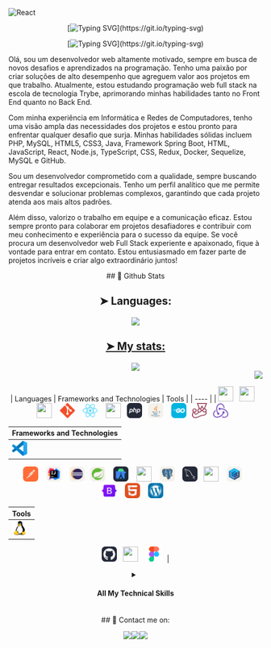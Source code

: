 
 ![React](https://img.shields.io/badge/React-20232A?style=for-the-badge&logo=react&logoColor=61DAFB)

<div align="center">

[![Typing SVG](https://readme-typing-svg.herokuapp.com/?color=FFFFFF&size=35&center=true&vCenter=true&width=1000&lines=Olá,+Sou+Eduardo+Maurício+Dias;+Seja+bem+vindo+ao+meu+Github!!)](https://git.io/typing-svg)
 
 [![Typing SVG](https://readme-typing-svg.herokuapp.com/?color=FFFFFF&size=35&center=true&vCenter=true&width=1000&lines=Desenvolvedor+Web+Full+Stack!)](https://git.io/typing-svg)
   </div>   

Olá, sou um desenvolvedor web altamente motivado, sempre em busca de novos desafios e aprendizados na programação. Tenho uma paixão por criar soluções de alto desempenho que agreguem valor aos projetos em que trabalho. Atualmente, estou estudando programação web full stack na escola de tecnologia Trybe, aprimorando minhas habilidades tanto no Front End quanto no Back End.

Com minha experiência em Informática e Redes de Computadores, tenho uma visão ampla das necessidades dos projetos e estou pronto para enfrentar qualquer desafio que surja. Minhas habilidades sólidas incluem PHP, MySQL, HTML5, CSS3, Java, Framework Spring Boot, HTML, JavaScript, React, Node.js, TypeScript, CSS, Redux, Docker, Sequelize, MySQL e GitHub.

Sou um desenvolvedor comprometido com a qualidade, sempre buscando entregar resultados excepcionais. Tenho um perfil analítico que me permite desvendar e solucionar problemas complexos, garantindo que cada projeto atenda aos mais altos padrões.

Além disso, valorizo o trabalho em equipe e a comunicação eficaz. Estou sempre pronto para colaborar em projetos desafiadores e contribuir com meu conhecimento e experiência para o sucesso da equipe. Se você procura um desenvolvedor web Full Stack experiente e apaixonado, fique à vontade para entrar em contato. Estou entusiasmado em fazer parte de projetos incríveis e criar algo extraordinário juntos!
 
<div align="center">
   ## 🌟 Github Stats

## ➤ Languages:
<a href="https://github.com/edudias1972">
    <img align="center" src="https://github-readme-stats.anuraghazra1.vercel.app/api/top-langs/?username=edudias1972&layout=compact&theme=radical" />


## ➤ My stats:
<a href="https://github.com/edudias1972">
    <img align="center" src="https://github-readme-stats.anuraghazra1.vercel.app/api?username=edudias1972&theme=radical&show_icons=true" />
</a>  
          
<!---
edudias1972/edudias1972 is a ✨ special ✨ repository because its `README.md` (this file) appears on your GitHub profile.
You can click the Preview link to take a look at your changes.
--->
<div>
<div align="center">
  <img align="right" src="[![image](https://user-images.githubusercontent.com/80340034/213583407-cbdb4a46-6290-4f48-9dec-3f4c06d3e285.png) height="200px" />
  </div>
  &nbsp;&nbsp;

<div id='lojc' align="center">

| Languages | Frameworks and Technologies | Tools |
| ---- |
|  <img src="https://user-images.githubusercontent.com/25181517/117447155-6a868a00-af3d-11eb-9cfe-245df15c9f3f.png" width="30" height="30"/>&nbsp;&nbsp; 
   <img src="https://user-images.githubusercontent.com/25181517/183890598-19a0ac2d-e88a-4005-a8df-1ee36782fde1.png" width="30" height="30"/> &nbsp;&nbsp;
   <img src="https://user-images.githubusercontent.com/25181517/183423507-c056a6f9-1ba8-4312-a350-19bcbc5a8697.png" width="30" height="30"/> &nbsp;&nbsp; 
   <img src="https://github.com/devicons/devicon/blob/master/icons/git/git-original.svg" width="30" height="30"/> &nbsp;&nbsp;
   <img src="https://github.com/devicons/devicon/blob/1119b9f84c0290e0f0b38982099a2bd027a48bf1/icons/react/react-original.svg" width="30" height="30"/> &nbsp;&nbsp;
   <img src="https://cdn.jsdelivr.net/gh/devicons/devicon/icons/nodejs/nodejs-plain.svg" width="30" height="30"/>&nbsp;&nbsp; 
   <img src="https://github.com/tandpfun/skill-icons/blob/main/icons/PHP-Dark.svg" width="30" height="30"/>&nbsp;&nbsp; 
   <img src="https://github.com/tandpfun/skill-icons/blob/main/icons/Java-Light.svg" width="30" height="30"/> &nbsp;&nbsp;
   <img src="https://github.com/tandpfun/skill-icons/blob/main/icons/GoLang.svg" width="30" height="30"/>&nbsp;&nbsp; 
   <img src="https://github.com/devicons/devicon/blob/master/icons/jest/jest-plain.svg" width="30" height="30"/>&nbsp;&nbsp; 
   <img src="https://github.com/devicons/devicon/blob/1119b9f84c0290e0f0b38982099a2bd027a48bf1/icons/redux/redux-original.svg" width="30" height="30"/> &nbsp;&nbsp;

| Frameworks and Technologies | 
| ---- |
| <img src="https://github.com/devicons/devicon/blob/master/icons/vscode/vscode-original.svg" width="30" height="30"/>&nbsp;&nbsp; 
<img src="https://github.com/tandpfun/skill-icons/blob/main/icons/Postman.svg" width="30" height="30"/> &nbsp;&nbsp; 
<img src="https://github.com/tandpfun/skill-icons/blob/main/icons/Idea-Light.svg" width="30" height="30"/> &nbsp;&nbsp;
<img src="https://github.com/tandpfun/skill-icons/blob/main/icons/Eclipse-Light.svg" width="30" height="30"/>&nbsp;&nbsp; 
<img src="https://github.com/tandpfun/skill-icons/blob/main/icons/Spring-Light.svg" width="30" height="30"/> &nbsp;&nbsp;
<img src="https://github.com/tandpfun/skill-icons/blob/main/icons/AndroidStudio-Dark.svg" width="30" height="30"/> &nbsp;&nbsp;
<img src="https://img.icons8.com/color/344/docker.png" width="30" height="30"/> &nbsp;&nbsp;
<img src="https://github.com/tandpfun/skill-icons/blob/main/icons/PostgreSQL-Light.svg" width="30" height="30"/> &nbsp;&nbsp;
<img src="https://github.com/tandpfun/skill-icons/blob/main/icons/MySQL-Dark.svg" width="30" height="30"/>&nbsp;&nbsp; 
<img src="https://www.seekpng.com/png/full/525-5256723_docker-compose-logo.png" width="30" height="30"/> &nbsp;&nbsp;
<img src="https://github.com/tandpfun/skill-icons/blob/main/icons/Sequelize-Light.svg" width="30" height="30"/> &nbsp;&nbsp;  
<img src="https://github.com/devicons/devicon/blob/master/icons/bootstrap/bootstrap-original.svg" width="30" height="30"/> &nbsp;&nbsp; 
<img src="https://github.com/tandpfun/skill-icons/blob/main/icons/HTML.svg" width="30" height="30"/> &nbsp;&nbsp; 
<img src="https://github.com/tandpfun/skill-icons/blob/main/icons/Wordpress.svg" width="30" height="30"/> &nbsp;&nbsp;

| Tools |
| ---- |
| <img src="https://github.com/devicons/devicon/blob/master/icons/linux/linux-original.svg" width="30" height="30"/>&nbsp;&nbsp;  
  <img src="https://github.com/tandpfun/skill-icons/blob/main/icons/Github-Dark.svg" width="30" height="30"/>&nbsp;&nbsp; 
  <img src="https://img.icons8.com/color/344/bash.png" width="30" height="30"/> &nbsp;&nbsp; 
  <img src="https://github.com/devicons/devicon/blob/master/icons/figma/figma-original.svg" width="30" height="30"/>&nbsp;&nbsp; 
|

</div>
  <details>
    <summary><h4>All My Technical Skills</h4></summary>
<div id='lojc' align="center">

| Languages  | Frameworks | Technologies | Tools | 
|---|---|---|---|
|<div id='lojc' align="center"><span> 🔸Java 🔸Java Spring 🔸Golang  🔸PHP 🔸JavaScript  🔸TypeScript  🔸SQL  🔸MySQl 🔸PostgreSQL 🔸Python </span></div>|<div id='lojc' align="center"><span>React🔸NodeJS🔸Express🔸Jest🔸React Native</span></div>|<div id='lojc' align="center"><span>Git🔸Local Storage🔸HTML🔸CSS🔸Bootstrap🔸React Router🔸React Testing Library🔸Redux🔸Context API🔸Docker🔸Docker Compose🔸MySQL🔸ORM (Sequelize)🔸NoSQL🔸MongoDB🔸ODM (Mongoose)🔸API🔸Mocks/Stub</span></div>|<div id='lojc' align="center"><span>Linux🔸Bash🔸GitHub🔸Visual Studio Code🔸Figma🔸WordPress🔸Shopify🔸MySQL Workbench</span></div>|
  </details>

<br> 
## 📧 Contact me on:
  
<a href = "mailto:edudias1972@gmail.com"><img src="https://img.shields.io/badge/-Gmail-%23333?style=for-the-badge&logo=gmail&logoColor=white" target="_blank"></a>[![](https://img.shields.io/badge/WhatsApp-25D366?style=for-the-badge&logo=whatsapp&logoColor=white)](https://api.whatsapp.com/send?phone=5-(51)99842-0321)<a href="https://www.linkedin.com/in/eduardo-mauricio-dias/" target="_blank"><img src="https://img.shields.io/badge/-LinkedIn-%230077B5?style=for-the-badge&logo=linkedin&logoColor=white" target="_blank"></a> 
  <br>
   
<div>
